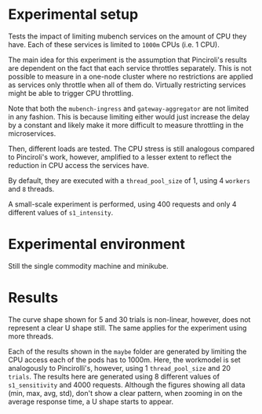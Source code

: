 # Experimental setup

Tests the impact of limiting mubench services on the amount of CPU they have.
Each of these services is limited to `1000m` CPUs (i.e. 1 CPU).

The main idea for this experiment is the assumption that Pinciroli's results are dependent on the fact that each service throttles separately. This is not possible to measure in a one-node cluster where no restrictions are applied as services only throttle when all of them do. Virtually restricting services might be able to trigger CPU throttling.

Note that both the `mubench-ingress` and `gateway-aggregator` are not limited in any fashion. This is because limiting either would just increase the delay by a constant and likely make it more difficult to measure throttling in the microservices.

Then, different loads are tested.
The CPU stress is still analogous compared to Pinciroli's work, however, amplified to a lesser extent to reflect the reduction in CPU access the services have.

By default, they are executed with a `thread_pool_size` of 1, using 4 `workers` and `8` threads.

A small-scale experiment is performed, using 400 requests and only 4 different values of ``s1_intensity``.

# Experimental environment

Still the single commodity machine and minikube.

# Results

The curve shape shown for 5 and 30 trials is non-linear, however, does not represent a clear U shape still.
The same applies for the experiment using more threads.

Each of the results shown in the ``maybe`` folder are generated by limiting the CPU access each of the pods has to 1000m. Here, the workmodel is set analogously to Pincirolli's, however, using 1 ``thread_pool_size`` and 20 ``trials``. The results here are generated using 8 different values of ``s1_sensitivity`` and 4000 requests. Although the figures showing all data (min, max, avg, std), don't show a clear pattern, when zooming in on the average response time, a U shape starts to appear.
